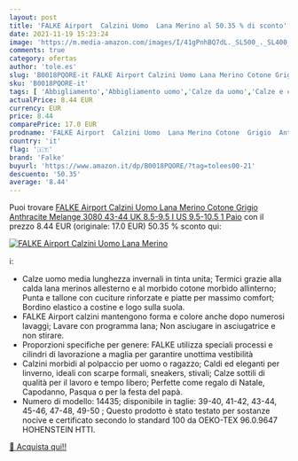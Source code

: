 ```yaml
---
layout: post
title: 'FALKE Airport  Calzini Uomo  Lana Merino al 50.35 % di sconto'
date: 2021-11-19 15:23:24
image: 'https://m.media-amazon.com/images/I/41gPnhBQ7dL._SL500_._SL400_.jpg'
comments: true
category: ofertas
author: 'tole.es'
slug: 'B0018PQORE-it FALKE Airport Calzini Uomo Lana Merino Cotone Grigio...'
sku: 'B0018PQORE-it'
tags: [ 'Abbigliamento','Abbigliamento uomo','Calze da uomo','Calze e calze da uomo','Calzini da uomo','falke', ]
actualPrice: 8.44 EUR
currency: EUR
price: 8.44
comparePrice: 17.0 EUR
prodname: 'FALKE Airport  Calzini Uomo  Lana Merino Cotone  Grigio  Anthracite Melange 3080   43-44  UK 8.5-9.5 Ι US 9.5-10.5   1 Paio'
country: 'it'
flag: '🇮🇹'
brand: 'Falke'
buyurl: 'https://www.amazon.it/dp/B0018PQORE/?tag=tolees00-21'
descuento: '50.35'
average: '8.44'
---
```


Puoi trovare [FALKE Airport  Calzini Uomo  Lana Merino Cotone  Grigio  Anthracite Melange 3080   43-44  UK 8.5-9.5 Ι US 9.5-10.5   1 Paio](https://www.amazon.it/dp/B0018PQORE/?tag=tolees00-21) con il prezzo 8.44 EUR (originale: 17.0 EUR) 50.35 % sconto qui:

[![FALKE Airport  Calzini Uomo  Lana Merino](https://m.media-amazon.com/images/I/41gPnhBQ7dL._SL500_._SL400_.jpg)](https://www.amazon.it/dp/B0018PQORE/?tag=tolees00-21)

ℹ️:

- Calze uomo media lunghezza invernali in tinta unita; Termici grazie alla calda lana merinos allesterno e al morbido cotone morbido allinterno; Punta e tallone con cuciture rinforzate e piatte per massimo comfort; Bordino elastico a costine e logo sulla suola.
- FALKE Airport calzini mantengono forma e colore anche dopo numerosi lavaggi; Lavare con programma lana; Non asciugare in asciugatrice e non stirare.
- Proporzioni specifiche per genere: FALKE utilizza speciali processi e cilindri di lavorazione a maglia per garantire unottima vestibilità
- Calzini morbidi al polpaccio per uomo o ragazzo; Caldi ed eleganti per linverno, ideali con scarpe formali, sneakers, stivali; Calze sottili di qualità per il lavoro e tempo libero; Perfette come regalo di Natale, Capodanno, Pasqua o per la festa del papà.
- Numero di modello: 14435; disponibile in taglie: 39-40, 41-42, 43-44, 45-46, 47-48, 49-50 ; Questo prodotto è stato testato per sostanze nocive e certificato secondo lo standard 100 da OEKO-TEX 96.0.9647 HOHENSTEIN HTTI.

[🛒 Acquista qui!!](https://www.amazon.it/dp/B0018PQORE/?tag=tolees00-21)
